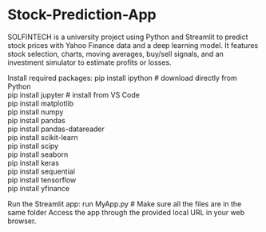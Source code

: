 # Stock-Prediction-App
SOLFINTECH is a university project using Python and Streamlit to predict stock prices with Yahoo Finance data and a deep learning model. It features stock selection, charts, moving averages, buy/sell signals, and an investment simulator to estimate profits or losses.

Install required packages:
pip install ipython  # download directly from Python  
pip install jupyter  # install from VS Code  
pip install matplotlib  
pip install numpy  
pip install pandas  
pip install pandas-datareader  
pip install scikit-learn  
pip install scipy  
pip install seaborn  
pip install keras  
pip install sequential  
pip install tensorflow  
pip install yfinance  

Run the Streamlit app:
run MyApp.py  # Make sure all the files are in the same folder
Access the app through the provided local URL in your web browser.
